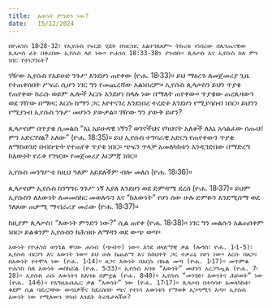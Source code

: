 ```yaml
---
title:  እውነት ምንድን ነው?
date:   15/12/2024
---
```


`በዮሐንስ 18፡28-32፣ የኢየሱስ የፍርድ ሂደት በዝርዝር አልተገለጸም። ትኩረቱ የነበረው በጴንጤናዊው ጲላጦስ ፊት በቀረበው ኢየሱስ ላይ ነው። ዮሐንስ 18:33-38ን ያንብቡ። ጲላጦስ እና ኢየሱስ ስለ ምን ነበር የተነጋገሩት?`

ገዥው ኢየሱስ የአይሁድ ንጉሥ እንደሆነ ጠየቀው (ዮሐ. 18፡33)። ይህ ማዕረጉ ለመጀመሪያ ጊዜ የተጠቀሰበት ሥፍራ ሲሆን ነገር ግን የመጨረሻው አልነበረም። ኢየሱስ ጲላጦስን ይህን ጥያቄ የጠየቀው ከራሱ ወይም ሌሎች እርሱ እንደሆነ ስላሉ ነው በማለት ጠየቀው። ጥያቄው ጠረጴዛውን ወደ ገዥው በማዞር እርሱ ከማን ጋር እየተናገረ እንደነበረ ተረድቶ እንደሆነ የሚያሳስብ ነበር። ይህንን የሚያነብ ኢየሱስ ንጉሥ መሆኑን ያውቃል። ገዥው ግን ያውቅ ይሆን?

ጲላጦስም በጥያቄ ሲመልስ “እኔ አይሁዳዊ ነኝን? ወገኖችህና የካህናት አለቆች ለእኔ አሳልፈው ሰጡህ፤ ምን አድርገሃል? አለው” (ዮሐ. 18:35)። ይህ ኢየሱስ ተግባራዊ አድርጎ የጠየቀውን ጥያቄ ለማስወገድ በብስጭት የተጠየቀ ጥያቄ ነበር። ጭፍን ጥላቻ አመለካከቱን እንዲገድበው በማድረግ ከእውነት የራቀ የገዢው የመጀመሪያ እርምጃ ነበር።

ኢየሱስ መንግሥቴ ከዚህ ዓለም አይደለችም ብሎ መለሰ (ዮሐ. 18፡36)።

ጲላጦስም ኢየሱስ ከንግግሩ ንጉሥ ነኝ እያለ እንደሆነ ወደ ድምዳሜ ደረሰ (ዮሐ. 18፡37)። ይህም ኢየሱስን ለእውነት ለመመስከር መወለዱን እና “ከእውነት” የሆነ ሰው ሁሉ ድምፁን እንደሚሰማ ወደ ገለጸው ጠቃሚ ማብራሪያ መራው (ዮሐ. 18፡37)።

ከዚያም ጲላጦስ፣ “እውነት ምንድን ነው?” ሲል ጠየቀ (ዮሐ. 18፡38)። ነገር ግን መልሱን አልጠበቀም ነበር። ይልቁንም ኢየሱስን ከሕዝቡ ለማዳን ወደ ውጭ ወጣ።

`እውነት የዮሐንስ ወንጌል ዋናው ሐሳብ (ጭብጥ) ነው። እንደ ዘላለማዊ ቃል (ሎጎስ፣ ዮሐ. 1፡1-5)፣ ኢየሱስ ብርሃን እና እውነት ነው። ይህ ሁሉ ከጨለማ እና ከስህተት ጋር ተቃራኒ የሆነ ነው። እርሱ በጸጋና በእውነት የተሞላ ነው (ዮሐ. 1፡14)። ጸጋና እውነት በእርሱ በኩል መጣ (ዮሐ. 1፡17)። መጥምቁ ዮሐንስ ስለ እውነት መስክሯል (ዮሐ. 5፡33)። ኢየሱስ አባቱ “እውነት” መሆኑን አረጋግጧል (ዮሐ. 7፡28)። ኢየሱስ ራሱ እውነትን ከአባቱ ሰምቷል (ዮሐ. 8፡40)። ኢየሱስ “መንገድ፣ እውነትና ሕይወት” ነው (ዮሐ. 14፡6)። የእግዚአብሔር ቃል “እውነት” ነው (ዮሐ. 17፡17)። ጲላጦስ በተሳሳተ አመላካከቱ፣ ቀደም ሲል ባደረጋቸው ውሳኔዎችና ከደረሰበት ጫና የተነሳ እውነቱን የማወቅ አጋጣሚን አጣ። ኢየሱስ እውነት ነው የሚለውን ሃሳብ እንዴት ትረዱታላችሁ?`


